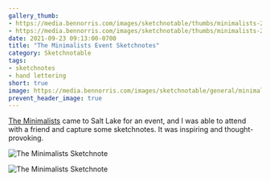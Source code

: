 ```yaml
---
gallery_thumb:
- https://media.bennorris.com/images/sketchnotable/thumbs/minimalists-2021-sketchnotes-01.jpg
- https://media.bennorris.com/images/sketchnotable/thumbs/minimalists-2021-sketchnotes-02.jpg
date: 2021-09-23 09:13:00-0700
title: "The Minimalists Event Sketchnotes"
category: Sketchnotable
tags:
- sketchnotes
- hand lettering
short: true
image: https://media.bennorris.com/images/sketchnotable/general/minimalists-2021-sketchnotes-01.jpg
prevent_header_image: true
---
```


[The Minimalists](https://www.theminimalists.com) came to Salt Lake for an event, and I was able to attend with a friend and capture some sketchnotes. It was inspiring and thought-provoking.

![The Minimalists Sketchnote](https://media.bennorris.com/images/sketchnotable/general/minimalists-2021-sketchnotes-01.jpg)

![The Minimalists Sketchnote](https://media.bennorris.com/images/sketchnotable/general/minimalists-2021-sketchnotes-02.jpg)
